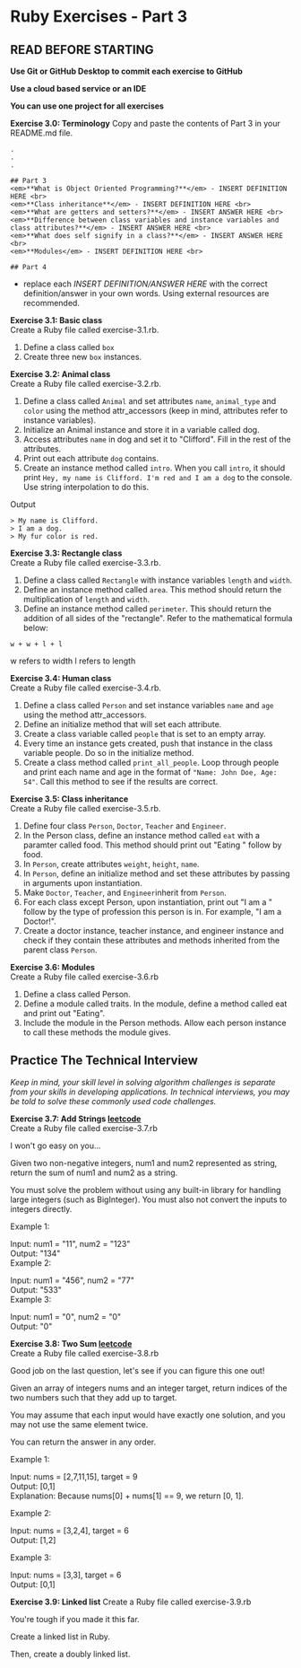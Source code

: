 # Ruby Exercises - Part 3

## READ BEFORE STARTING

**Use Git or GitHub Desktop to commit each exercise to GitHub** <br>

**Use a cloud based service or an IDE**<br>

**You can use one project for all exercises**<br>

**Exercise 3.0: Terminology** 
Copy and paste the contents of Part 3 in your README.md file.
``` 
.
.
.

## Part 3
<em>**What is Object Oriented Programming?**</em> - INSERT DEFINITION HERE <br>
<em>**Class inheritance**</em> - INSERT DEFINITION HERE <br>
<em>**What are getters and setters?**</em> - INSERT ANSWER HERE <br>
<em>**Difference between class variables and instance variables and class attributes?**</em> - INSERT ANSWER HERE <br>
<em>**What does self signify in a class?**</em> - INSERT ANSWER HERE <br>
<em>**Modules</em> - INSERT DEFINITION HERE <br>

## Part 4
```

- replace each <em>INSERT DEFINITION/ANSWER HERE</em> with the correct definition/answer in your own words. Using external resources are recommended.<br>

**Exercise 3.1: Basic class** <br>
Create a Ruby file called exercise-3.1.rb. 

1. Define a class called `box`
2. Create three new `box` instances.


**Exercise 3.2: Animal class** <br>
Create a Ruby file called exercise-3.2.rb. 

1. Define a class called `Animal` and set attributes `name`, `animal_type` and `color` using the method attr_accessors (keep in mind, attributes refer to instance variables).
2. Initialize an Animal instance and store it in a variable called dog.
3. Access attributes `name` in dog and set it to "Clifford". Fill in the rest of the attributes.
4. Print out each attribute `dog` contains.
5. Create an instance method called `intro`. When you call `intro`, it should print `Hey, my name is Clifford. I'm red and I am a dog` to the console. Use string interpolation to do this.

Output 
```
> My name is Clifford. 
> I am a dog.
> My fur color is red.
```

**Exercise 3.3: Rectangle class** <br>
Create a Ruby file called exercise-3.3.rb. 

1. Define a class called `Rectangle` with instance variables `length` and `width`.
2. Define an instance method called `area`. This method should return the multiplication of `length` and `width`.
3. Define an instance method called `perimeter`. This should return the addition of all sides of the "rectangle". Refer to the mathematical formula below:
```
w + w + l + l
```
w refers to width 
l refers to length

**Exercise 3.4: Human class** <br>
Create a Ruby file called exercise-3.4.rb. 

1. Define a class called `Person` and set instance variables `name` and `age` using the method attr_accessors.
2. Define an initialize method that will set each attribute. 
3. Create a class variable called `people` that is set to an empty array.
4. Every time an instance gets created, push that instance in the class variable people. Do so in the initialize method.
5. Create a class method called `print_all_people`. Loop through people and print each name and age in the format of `"Name: John Doe, Age: 54"`. Call this method to see if the results are correct.

**Exercise 3.5: Class inheritance** <br>
Create a Ruby file called exercise-3.5.rb.

1. Define four class `Person`, `Doctor`, `Teacher` and `Engineer`. 
2. In the Person class, define an instance method called `eat` with a paramter called food. This method should print out "Eating " follow by food. 
3. In `Person`, create attributes `weight`, `height`, `name`. 
4. In `Person`, define an initialize method and set these attributes by passing in arguments upon instantiation.
5. Make `Doctor`, `Teacher`, and `Engineer`inherit from `Person`.
6. For each class except Person, upon instantiation, print out "I am a " follow by the type of profession this person is in. 
For example, "I am a Doctor!".
7. Create a doctor instance, teacher instance, and engineer instance and check if they contain these attributes and methods inherited from the parent class `Person`.

**Exercise 3.6: Modules** <br>
Create a Ruby file called exercise-3.6.rb

1. Define a class called Person. 
2. Define a module called traits. In the module, define a method called eat and print out "Eating".
3. Include the module in the Person methods. Allow each person instance to call these methods the module gives.


## Practice The Technical Interview 
*Keep in mind, your skill level in solving algorithm challenges is separate from your skills in developing applications. In technical interviews, you may be told to solve these commonly used code challenges.*

**Exercise 3.7: Add Strings [leetcode](https://leetcode.com/problems/add-strings/)** <br> 
Create a Ruby file called exercise-3.7.rb

I won't go easy on you...

Given two non-negative integers, num1 and num2 represented as string, return the sum of num1 and num2 as a string.

You must solve the problem without using any built-in library for handling large integers (such as BigInteger). You must also not convert the inputs to integers directly.

Example 1: <br>

Input: num1 = "11", num2 = "123" <br>
Output: "134" <br>
Example 2: <br>

Input: num1 = "456", num2 = "77" <br>
Output: "533" <br>
Example 3: <br>

Input: num1 = "0", num2 = "0" <br>
Output: "0" <br>

**Exercise 3.8: Two Sum [leetcode](https://leetcode.com/problems/two-sum/)** <br> 
Create a Ruby file called exercise-3.8.rb

Good job on the last question, let's see if you can figure this one out! 

Given an array of integers nums and an integer target, return indices of the two numbers such that they add up to target.

You may assume that each input would have exactly one solution, and you may not use the same element twice.

You can return the answer in any order.

Example 1:

Input: nums = [2,7,11,15], target = 9 <br>
Output: [0,1] <br>
Explanation: Because nums[0] + nums[1] == 9, we return [0, 1]. <br>

Example 2: <br>

Input: nums = [3,2,4], target = 6 <br>
Output: [1,2] <br>

Example 3: <br>

Input: nums = [3,3], target = 6 <br>
Output: [0,1] <br>

**Exercise 3.9: Linked list** 
Create a Ruby file called exercise-3.9.rb

You're tough if you made it this far.

Create a linked list in Ruby.

Then, create a doubly linked list.
